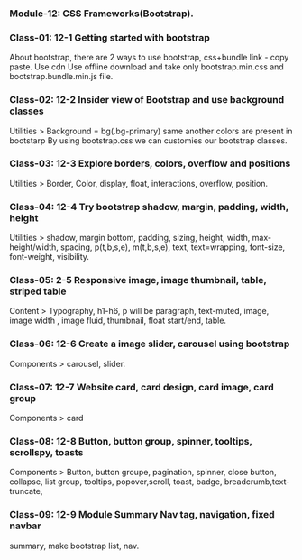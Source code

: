 ### Module-12: CSS Frameworks(Bootstrap).

### Class-01: 12-1 Getting started with bootstrap
About bootstrap, there are 2 ways to use bootstrap, css+bundle link - copy paste.
Use cdn
Use offline download and take only bootstrap.min.css and bootstrap.bundle.min.js file.

### Class-02: 12-2 Insider view of Bootstrap and use background classes
Utilities > Background = bg(.bg-primary) same another colors are present in bootstarp
By using  bootstrap.css we can customies our bootstrap classes.

### Class-03: 12-3 Explore borders, colors, overflow and positions
Utilities > Border, Color, display, float, interactions, overflow, position.

### Class-04: 12-4 Try bootstrap shadow, margin, padding, width, height
Utilities > shadow, margin bottom, padding, sizing, height, width, max-height/width, spacing, p(t,b,s,e), m(t,b,s,e), text, text=wrapping, font-size, font-weight, visibility.

### Class-05: 2-5 Responsive image, image thumbnail, table, striped table
Content > Typography,  h1-h6, p will be paragraph, text-muted, image, image width , image fluid, thumbnail, float start/end, table.

### Class-06: 12-6 Create a image slider, carousel using bootstrap
Components > carousel, slider.

### Class-07: 12-7 Website card, card design, card image, card group
Components > card

### Class-08: 12-8 Button, button group, spinner, tooltips, scrollspy, toasts
Components > Button, button groupe, pagination, spinner, close button, collapse, list group, tooltips, popover,scroll, toast, badge, breadcrumb,text-truncate,

### Class-09: 12-9 Module Summary Nav tag, navigation, fixed navbar

summary, make bootstrap list, nav.
